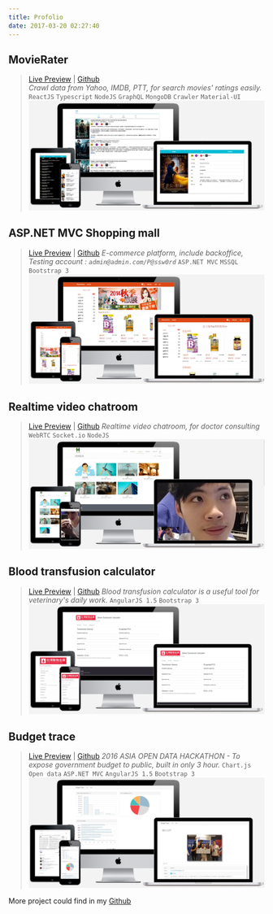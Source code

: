 ```yaml
---
title: Profolio
date: 2017-03-20 02:27:40
---
```


## MovieRater
> [Live Preview](https://moviesrater.herokuapp.com/) | [Github](https://github.com/Asing1001/movieRater.react)   
*Crawl data from Yahoo, IMDB, PTT, for search movies' ratings easily.*  
`ReactJS` `Typescript` `NodeJS` `GraphQL` `MongoDB` `Crawler` `Material-UI` 
![](index/movierater.jpg)
 

## ASP.NET MVC Shopping mall
>  [Live Preview](https://wecarestore.azurewebsites.net/) | [Github](https://github.com/Asing1001/MVCShoppingMall) 
*E-commerce platform, include backoffice, Testing account : `admin@admin.com/P@ssw0rd`*
`ASP.NET MVC` `MSSQL` `Bootstrap 3` 
![](index/wecare-store.jpg)

## Realtime video chatroom
> [Live Preview](https://webrtc-realtime-videochat.herokuapp.com/) | [Github](https://github.com/Asing1001/webrtc-website) 
*Realtime video chatroom, for doctor consulting*
`WebRTC` `Socket.io` `NodeJS` 
![](index/webrtc-website.jpg)

## Blood transfusion calculator
> [Live Preview](http://acfreetool.azurewebsites.net/tools/bloodtransfusioncalculator.html) | [Github](https://github.com/Asing1001/acfreetools) 
*Blood transfusion calculator is a useful tool for veterinary's daily work.*
 `AngularJS 1.5` `Bootstrap 3` 
![](index/blood-transfusion-calculate.jpg)

## Budget trace
> [Live Preview](http://commabudget.azurewebsites.net/) | [Github](https://github.com/Asing1001/budget) 
*2016 ASIA OPEN DATA HACKATHON - To expose government budget to public, built in only 3 hour.*
`Chart.js` `Open data` `ASP.NET MVC` `AngularJS 1.5` `Bootstrap 3`
![](index/comma-budget.jpg)

More project could find in my [Github](https://github.com/asing1001)